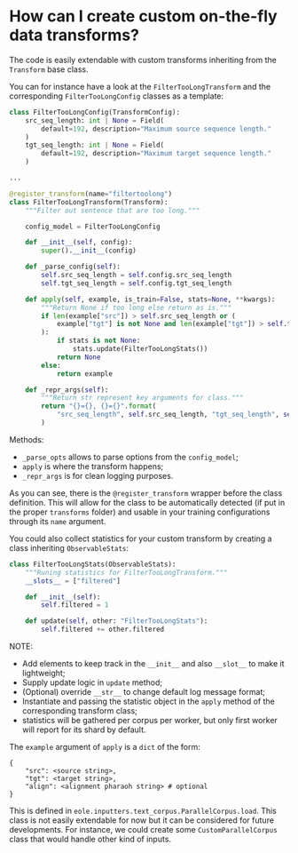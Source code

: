
# How can I create custom on-the-fly data transforms?

The code is easily extendable with custom transforms inheriting from the `Transform` base class.

You can for instance have a look at the `FilterTooLongTransform` and the corresponding `FilterTooLongConfig` classes as a template:

```python
class FilterTooLongConfig(TransformConfig):
    src_seq_length: int | None = Field(
        default=192, description="Maximum source sequence length."
    )
    tgt_seq_length: int | None = Field(
        default=192, description="Maximum target sequence length."
    )

...

@register_transform(name="filtertoolong")
class FilterTooLongTransform(Transform):
    """Filter out sentence that are too long."""

    config_model = FilterTooLongConfig

    def __init__(self, config):
        super().__init__(config)

    def _parse_config(self):
        self.src_seq_length = self.config.src_seq_length
        self.tgt_seq_length = self.config.tgt_seq_length

    def apply(self, example, is_train=False, stats=None, **kwargs):
        """Return None if too long else return as is."""
        if len(example["src"]) > self.src_seq_length or (
            example["tgt"] is not None and len(example["tgt"]) > self.tgt_seq_length - 2
        ):
            if stats is not None:
                stats.update(FilterTooLongStats())
            return None
        else:
            return example

    def _repr_args(self):
        """Return str represent key arguments for class."""
        return "{}={}, {}={}".format(
            "src_seq_length", self.src_seq_length, "tgt_seq_length", self.tgt_seq_length
        )
```

Methods:
- `_parse_opts` allows to parse options from the `config_model`;
- `apply` is where the transform happens;
- `_repr_args` is for clean logging purposes.

As you can see, there is the `@register_transform` wrapper before the class definition. This will allow for the class to be automatically detected (if put in the proper `transforms` folder) and usable in your training configurations through its `name` argument.

You could also collect statistics for your custom transform by creating a class inheriting `ObservableStats`:

```python
class FilterTooLongStats(ObservableStats):
    """Runing statistics for FilterTooLongTransform."""
    __slots__ = ["filtered"]

    def __init__(self):
        self.filtered = 1

    def update(self, other: "FilterTooLongStats"):
        self.filtered += other.filtered
```

NOTE:
- Add elements to keep track in the `__init__` and also `__slot__` to make it lightweight;
- Supply update logic in `update` method;
- (Optional) override `__str__` to change default log message format;
- Instantiate and passing the statistic object in the `apply` method of the corresponding transform class;
- statistics will be gathered per corpus per worker, but only first worker will report for its shard by default.

The `example` argument of `apply` is a `dict` of the form:
```
{
	"src": <source string>,
	"tgt": <target string>,
	"align": <alignment pharaoh string> # optional
}
```

This is defined in `eole.inputters.text_corpus.ParallelCorpus.load`. This class is not easily extendable for now but it can be considered for future developments. For instance, we could create some `CustomParallelCorpus` class that would handle other kind of inputs.

